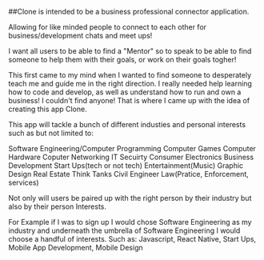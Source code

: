 ##Clone is intended to be a business professional connector application. 

Allowing for like minded people to connect to each other for business/development chats and meet ups!

I want all users to be able to find a "Mentor" so to speak to be able to find someone to help them with their goals, or work on their goals togher!

This first came to my mind when I wanted to find someone to desperately teach me and guide me in the right direction.
I really needed help learning how to code and develop, as well as understand how to run and own a business! 
I couldn't find anyone! That is where I came up with the idea of creating this app Clone.

This app will tackle a bunch of different industies and personal interests such as but not limited to:

Software Engineering/Computer Programming
Computer Games
Computer Hardware
Coputer Networking
IT Secuirty
Consumer Electronics
Business Development
Start Ups(tech or not tech)
Entertainment(Music)
Graphic Design
Real Estate
Think Tanks
Civil Engineer
Law(Pratice, Enforcement, services)

Not only will users be paired up with the right person by their industry but also by their person Interests.

For Example if I was to sign up I would chose Software Engineering as my industry and underneath the umbrella of Software Engineering I would choose a handful of interests. Such as: Javascript, React Native, Start Ups, Mobile App Development, Mobile Design
